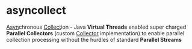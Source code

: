 # asyncollect

<ins>Asyn</ins>chronous <ins>Collect</ins>ion - Java <b>Virtual Threads</b> enabled super
charged <b>Parallel Collectors</b> (custom [Collector](https://docs.oracle.com/javase/8/docs/api/java/util/stream/Collector.html) implementation) to enable parallel collection processing without the hurdles of
standard <b>Parallel Streams</b>